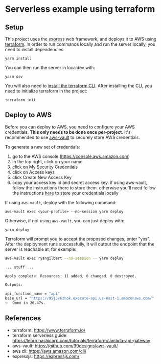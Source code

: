 # Serverless example using terraform

## Setup

This project uses the [express](https://expressjs.com/) web framework, and deploys it to AWS using
[terraform](https://www.terraform.io/). In order to run commands locally and run the server locally,
you need to install dependencies:

```
yarn install
```

You can then run the server in localdev with:

```
yarn dev
```

You will also need to [install the terraform CLI](https://www.terraform.io/downloads.html). After
installing the CLI, you need to initialize terraform in the project:

```
terraform init
```

## Deploy to AWS

Before you can deploy to AWS, you need to configure your AWS credentials. **This only needs to be
done once per-project**. It's recommended to use [aws-vault](https://github.com/99designs/aws-vault)
to securely store AWS credentials.

To generate a new set of credentials:

1. go to the AWS console (https://console.aws.amazon.com)
2. in the top right, click on your name
3. click on My Security Credentials
4. click on Access keys
5. click Create New Access Key
6. copy your access key id and secret access key. if using aws-vault, follow the instructions there
   to store them. otherwise you'll need follow the instructions
   [here](https://docs.aws.amazon.com/cli/latest/userguide/cli-configure-files.html#cli-configure-files-methods)
   to store your credentials locally

If using `aws-vault`, deploy with the following command:

```
aws-vault exec <your-profile> --no-session yarn deploy
```

Otherwise, if not using `aws-vault`, you can just deploy with:

```
yarn deploy
```

Terraform will prompt you to accept the proposed changes, enter "yes". After the deployment runs
successfully, it will output the endpoint that the server is reachable at, for example:

```bash
aws-vault exec ryangilbert --no-session -- yarn deploy

... stuff ...

Apply complete! Resources: 11 added, 0 changed, 0 destroyed.

Outputs:

api_function_name = "api"
base_url = "https://95j5v6zhok.execute-api.us-east-1.amazonaws.com/"
✨  Done in 26.47s.
```

## References

- terraform: https://www.terraform.io/
- terraform serverless guide: https://learn.hashicorp.com/tutorials/terraform/lambda-api-gateway
- aws-vault: https://github.com/99designs/aws-vault/
- aws cli: https://aws.amazon.com/cli/
- expressjs: https://expressjs.com/
